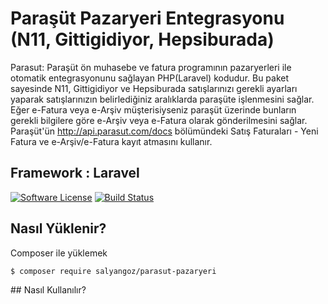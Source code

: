 # Paraşüt Pazaryeri Entegrasyonu (N11, Gittigidiyor, Hepsiburada)
Parasut: Paraşüt ön muhasebe ve fatura programının pazaryerleri ile otomatik entegrasyonunu sağlayan PHP(Laravel) kodudur. Bu paket sayesinde N11, Gittigidiyor ve Hepsiburada satışlarınızı gerekli ayarları yaparak satışlarınızın belirlediğiniz aralıklarda paraşüte işlenmesini sağlar. Eğer e-Fatura veya e-Arşiv müşterisiyseniz paraşüt üzerinde bunların gerekli bilgilere göre e-Arşiv veya e-Fatura olarak gönderilmesini sağlar. Paraşüt'ün http://api.parasut.com/docs bölümündeki Satış Faturaları - Yeni Fatura ve e-Arşiv/e-Fatura kayıt atmasını kullanır. 
## Framework : Laravel

[![Software License](https://img.shields.io/badge/license-MIT-brightgreen.svg?style=flat-square)](LICENSE.md)
[![Build Status](https://img.shields.io/travis/mayoz/parasut/master.svg?style=flat-square)](https://travis-ci.org/mayoz/parasut)

## Nasıl Yüklenir?

Composer ile yüklemek

``` bash
$ composer require salyangoz/parasut-pazaryeri
```

## Nasıl Kullanılır?

